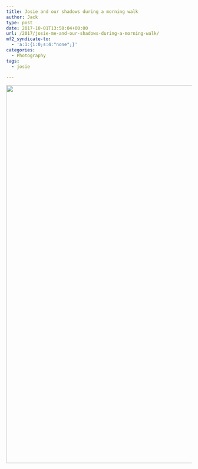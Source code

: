 ```yaml
---
title: Josie and our shadows during a morning walk
author: Jack
type: post
date: 2017-10-01T13:50:04+00:00
url: /2017/josie-me-and-our-shadows-during-a-morning-walk/
mf2_syndicate-to:
  - 'a:1:{i:0;s:4:"none";}'
categories:
  - Photography
tags:
  - josie

---
```

<img class="alignnone size-large wp-image-333" src="/wp-content/uploads/2017/10/josie-me-shadows-768x1024.jpg" alt="" width="768" height="1024" srcset="/wp-content/uploads/2017/10/josie-me-shadows-768x1024.jpg 768w, /wp-content/uploads/2017/10/josie-me-shadows-225x300.jpg 225w, /wp-content/uploads/2017/10/josie-me-shadows-810x1080.jpg 810w, /wp-content/uploads/2017/10/josie-me-shadows.jpg 960w" sizes="(max-width: 768px) 100vw, 768px" />